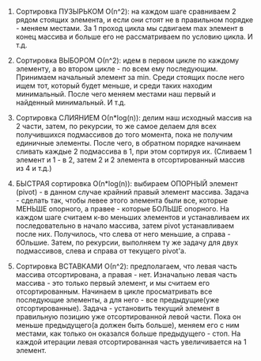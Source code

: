 1) Сортировка ПУЗЫРЬКОМ О(n^2): на каждом шаге сравниваем 2 рядом стоящих элемента, и если они стоят не в правильном порядке - меняем местами. За 1 проход цикла мы сдвигаем max элемент в конец массива и больше его не рассматриваем по условию цикла. И т.д.
   
2) Сортировка ВЫБОРОМ О(n^2): идем в первом цикле по каждому элементу, а во втором цикле - по всем ему последующим. Принимаем начальный элемент за min. Среди стоящих после него ищем тот, который будет меньше, и среди таких находим минимальный.
   После чего меняем местами наш первый и найденный минимальный. И т.д.
   
3) Сортировка СЛИЯНИЕМ О(n*log(n)): делим наш исходный массив на 2 части, затем, по рекурсии, то же самое делаем для всех получившихся подмассивов до того момента, пока не получим единичные элементы. После чего, в обратном порядке
   начинаем сливать каждые 2 подмассива в 1, при этом сортируя их. (Сливаем 1 элемент и 1 - в 2, затем 2 и 2 элемента в отсортированный массив из 4 и т.д.)
   
4) БЫСТРАЯ сортировка О(n*log(n)): выбираем ОПОРНЫЙ элемент (pivot) - в данном случае крайний правый элемент массива. Задача - сделать так, чтобы левее этого элемента были все, которые МЕНЬШЕ опорного, а правее - которые БОЛЬШЕ опорного.
   На каждом шаге считаем к-во меньших элементов и устанавливаем их последовательно в начало массива, затем pivot устанавливаем после них. Получилось, что слева от него меньшие, а справа - бОльшие.
   Затем, по рекурсии, выполняем ту же задачу для двух подмассивов, слева и справа от текущего pivot'a.
   
5) Сортировка ВСТАВКАМИ О(n^2): предполагаем, что левая часть массива отсортирована, а правая - нет. Изначально левая часть массива - это только первый элемент, и мы считаем его отсортированным. Начинаем в цикле просматривать все последующие элементы,
   а для него - все предыдущие(уже отсортированные). Задача - установить текущий элемент в правильную позицию уже отсортированной левой части. Пока он меньше предыдущего(а должен быть больше), меняем его с ним местами, как только он оказался больше предыдущего - стоп.
   На каждой итерации левая отсортированная часть увеличивается на 1 элемент.
